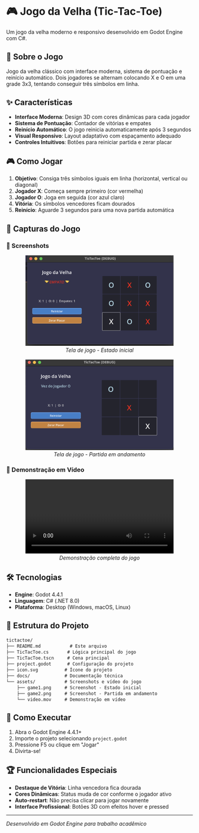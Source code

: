 # 🎮 Jogo da Velha (Tic-Tac-Toe)

Um jogo da velha moderno e responsivo desenvolvido em Godot Engine com C#.

## 🎯 Sobre o Jogo

Jogo da velha clássico com interface moderna, sistema de pontuação e reinício automático. Dois jogadores se alternam colocando X e O em uma grade 3x3, tentando conseguir três símbolos em linha.

## ✨ Características

- **Interface Moderna**: Design 3D com cores dinâmicas para cada jogador
- **Sistema de Pontuação**: Contador de vitórias e empates
- **Reinício Automático**: O jogo reinicia automaticamente após 3 segundos
- **Visual Responsivo**: Layout adaptativo com espaçamento adequado
- **Controles Intuitivos**: Botões para reiniciar partida e zerar placar

## 🎮 Como Jogar

1. **Objetivo**: Consiga três símbolos iguais em linha (horizontal, vertical ou diagonal)
2. **Jogador X**: Começa sempre primeiro (cor vermelha)
3. **Jogador O**: Joga em seguida (cor azul claro)
4. **Vitória**: Os símbolos vencedores ficam dourados
5. **Reinício**: Aguarde 3 segundos para uma nova partida automática

## 🎨 Capturas do Jogo

### 📸 Screenshots

<div align="center">
  <img src="assets/game1.png" alt="Tela de jogo - Estado inicial" width="400"/>
  <br>
  <em>Tela de jogo - Estado inicial</em>
</div>

<br>

<div align="center">
  <img src="assets/game2.png" alt="Tela de jogo - Partida em andamento" width="400"/>
  <br>
  <em>Tela de jogo - Partida em andamento</em>
</div>

### 🎥 Demonstração em Vídeo

<div align="center">
  <video width="400" controls>
    <source src="assets/video.mov" type="video/quicktime">
    Seu navegador não suporta o elemento de vídeo.
  </video>
  <br>
  <em>Demonstração completa do jogo</em>
</div>

## 🛠️ Tecnologias

- **Engine**: Godot 4.4.1
- **Linguagem**: C# (.NET 8.0)
- **Plataforma**: Desktop (Windows, macOS, Linux)

## 📁 Estrutura do Projeto

```
tictactoe/
├── README.md           # Este arquivo
├── TicTacToe.cs       # Lógica principal do jogo
├── TicTacToe.tscn     # Cena principal
├── project.godot      # Configuração do projeto
├── icon.svg          # Ícone do projeto
├── docs/             # Documentação técnica
└── assets/           # Screenshots e vídeo do jogo
    ├── game1.png     # Screenshot - Estado inicial
    ├── game2.png     # Screenshot - Partida em andamento
    └── video.mov     # Demonstração em vídeo
```

## 🚀 Como Executar

1. Abra o Godot Engine 4.4.1+
2. Importe o projeto selecionando `project.godot`
3. Pressione F5 ou clique em "Jogar"
4. Divirta-se!

## 🏆 Funcionalidades Especiais

- **Destaque de Vitória**: Linha vencedora fica dourada
- **Cores Dinâmicas**: Status muda de cor conforme o jogador ativo
- **Auto-restart**: Não precisa clicar para jogar novamente
- **Interface Profissional**: Botões 3D com efeitos hover e pressed

---

*Desenvolvido em Godot Engine para trabalho acadêmico*
